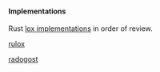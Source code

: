 
#### Implementations

Rust [lox implementations](https://github.com/munificent/craftinginterpreters/wiki/Lox-implementations) in order of review.

[rulox](https://github.com/mariosangiorgio/rulox)

[radogost](https://github.com/radogost/rlox)
